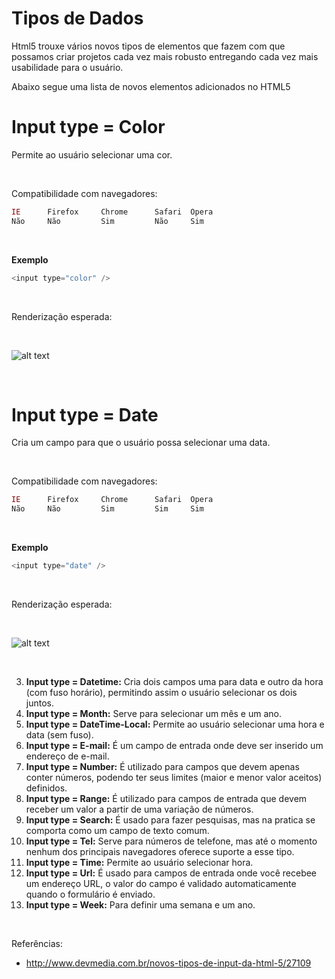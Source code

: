 # Tipos de Dados

Html5 trouxe vários novos tipos de elementos que fazem com que possamos criar 
projetos cada vez mais robusto entregando cada vez mais usabilidade para o usuário.

Abaixo segue uma lista de novos elementos adicionados no HTML5

# Input type = Color

Permite ao usuário selecionar uma cor.

<br />

Compatibilidade com navegadores:
```php
IE      Firefox     Chrome      Safari	Opera
Não     Não         Sim         Não     Sim
```

<br />

**Exemplo**
```php
<input type="color" />
```
<br />

Renderização esperada: 

<br />

![alt text](http://videos.web-03.net/artigos/Ricardo_Teixeira/HTML5_Intput_Types/HTML5_Intput_Types3.jpg "Seletor de cor")

<br />

# Input type = Date

Cria um campo para que o usuário possa selecionar uma data.

<br />

Compatibilidade com navegadores:
```php
IE      Firefox     Chrome      Safari	Opera
Não     Não         Sim         Sim     Sim
```

<br />

**Exemplo**
```php
<input type="date" />
```
<br />

Renderização esperada: 

<br />

![alt text](http://videos.web-03.net/artigos/Ricardo_Teixeira/HTML5_Intput_Types/HTML5_Intput_Types1.jpg "Seletor de cor")

<br />







3. **Input type = Datetime:** Cria dois campos uma para data e outro da hora (com fuso horário), permitindo assim o usuário selecionar os dois juntos.
4. **Input type = Month:** Serve para selecionar um mês e um ano.
5. **Input type = DateTime-Local:** Permite ao usuário selecionar uma hora e data (sem fuso).
6. **Input type = E-mail:** É um campo de entrada onde deve ser inserido um endereço de e-mail.
7. **Input type = Number:** É utilizado para campos que devem apenas conter números, podendo ter seus limites (maior e menor valor aceitos) definidos.
8. **Input type = Range:** É utilizado para campos de entrada que devem receber um valor a partir de uma variação de números.
9. **Input type = Search:** É usado para fazer pesquisas, mas na pratica se comporta como um campo de texto comum.
10. **Input type = Tel:** Serve para números de telefone, mas até o momento nenhum dos principais navegadores oferece suporte a esse tipo.
11. **Input type = Time:** Permite ao usuário selecionar hora.
12. **Input type = Url:** É usado para campos de entrada onde você recebee um endereço URL, o valor do campo é validado automaticamente quando o formulário é enviado.
13. **Input type = Week:** Para definir uma semana e um ano.

<br />

Referências:

* http://www.devmedia.com.br/novos-tipos-de-input-da-html-5/27109